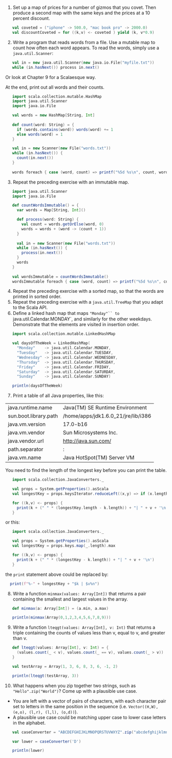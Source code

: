 1. Set up a map of prices for a number of gizmos that you covet. Then produce a second map with the same keys and the prices at a 10 percent discount.
 ```scala
    val coveted = ("iphone" -> 500.0, "mac book pro" -> 2000.0)
    val discountCoveted = for ((k,v) <- coveted ) yield (k, v*0.9)
```

2. Write a program that reads words from a file. Use a mutable map to count how often each word appears. To read the words, simply use a `java.util.Scanner`:
 ```scala
    val in = new java.util.Scanner(new java.io.File("myfile.txt"))
    while (in.hasNext()) process in.next()
```
 Or look at Chapter 9 for a Scalaesque way.

 At the end, print out all words and their counts.
 ```scala
    import scala.collection.mutable.HashMap
    import java.util.Scanner
    import java.io.File

    val words = new HashMap[String, Int]
    
    def count(word: String) = {
      if (words.contains(word)) words(word) += 1
      else words(word) = 1
    }

    val in = new Scanner(new File("words.txt")) 
    while (in.hasNext()) {
      count(in.next())
    }
    
    words foreach { case (word, count) => printf("%5d %s\n", count, word) }
```

3. Repeat the preceding exercise with an immutable map.
 ```scala
    import java.util.Scanner
    import java.io.File

    def countWordsImmutable() = {
      var words = Map[String, Int]()

      def process(word: String) {
        val count = words.getOrElse(word, 0)
        words = words + (word -> (count + 1))
      }
    
      val in = new Scanner(new File("words.txt"))
      while (in.hasNext()) {
        process(in.next())
      }
      words
    }
    
    val wordsImmutable = countWordsImmutable()
    wordsImmutable foreach { case (word, count) => printf("%5d %s\n", count, word) }
```

4. Repeat the preceding exercise with a sorted map, so that the words are printed in sorted order.
5. Repeat the preceding exercise with a `java.util.TreeMap` that you adapt to the Scala API.
6. Deﬁne a linked hash map that maps `"Monday"`` to `java.util.Calendar.MONDAY`, and similarly for the other weekdays. Demonstrate that the elements are visited in insertion order.
 ```scala
    import scala.collection.mutable.LinkedHashMap

    val daysOfTheWeek = LinkedHashMap(
      "Monday"    -> java.util.Calendar.MONDAY,
      "Tuesday"   -> java.util.Calendar.TUESDAY,
      "Wednesday" -> java.util.Calendar.WEDNESDAY,
      "Thursday"  -> java.util.Calendar.THURSDAY,
      "Friday"    -> java.util.Calendar.FRIDAY,
      "Saturday"  -> java.util.Calendar.SATURDAY,
      "Sunday"    -> java.util.Calendar.SUNDAY)

    println(daysOfTheWeek)
```

7. Print a table of all Java properties, like this:

 |   |   |
 |---|---|
 | java.runtime.name     | Java(TM) SE Runtime Environment
 | sun.boot.library.path | /home/apps/jdk1.6.0_21/jre/lib/i386
 | java.vm.version       | 17.0-b16
 | java.vm.vendor        | Sun Microsystems Inc.
 | java.vendor.url       | http://java.sun.com/
 | path.separator        | :
 | java.vm.name          | Java HotSpot(TM) Server VM
 
 You need to find the length of the longest key before you can print the table.
 ```scala
    import scala.collection.JavaConverters._

    val props = System.getProperties().asScala
    val longestKey = props.keysIterator.reduceLeft((x,y) => if (x.length > y.length) x else y)

    for ((k,v) <- props) {
      print(k + (" " * (longestKey.length - k.length)) + "| " + v + '\n')
    }
```
 or this:
 ```scala
    import scala.collection.JavaConverters._

    val props = System.getProperties().asScala
    val longestKey = props.keys.map(_.length).max

    for ((k,v) <- props) {
      print(k + (" " * (longestKey - k.length)) + "| " + v + '\n')
    }
```
 
 the `print` statement above could be replaced by:
 ```scala
   print(f"%-" + longestKey + "$k | $v%n")
```

8. Write a function `minmax(values: Array[Int])` that returns a pair containing the smallest and largest values in the array.
 ```scala
    def minmax(a: Array[Int]) = (a.min, a.max)

    println(minmax(Array(0,1,2,3,4,5,6,7,8,9)))
  ```
  
9. Write a function `lteqgt(values: Array[Int], v: Int)` that returns a triple containing the counts of values less than v, equal to v, and greater than v.
 ```scala
    def lteqgt(values: Array[Int], v: Int) = {
      (values.count(_ < v), values.count(_ == v), values.count(_ > v))
    }

    val testArray = Array(1, 3, 6, 8, 3, 6, -1, 2)

    println(lteqgt(testArray, 3))
```
10. What happens when you zip together two strings, such as `"Hello".zip("World")`? Come up with a plausible use case.
 - You are left with a vector of pairs of characters, with each character pair set to letters in the same position in the sequence (i.e. `Vector((H,W), (e,o), (l,r), (l,l), (o,d))`). 
 - A plausible use case could be matching upper case to lower case letters in the alphabet.

  ```scala
     val caseConverter = "ABCDEFGHIJKLMNOPQRSTUVWXYZ".zip("abcdefghijklmnopqrstuvwxyz").toMap

     var lower = caseConverter('D')

     println(lower)
```
